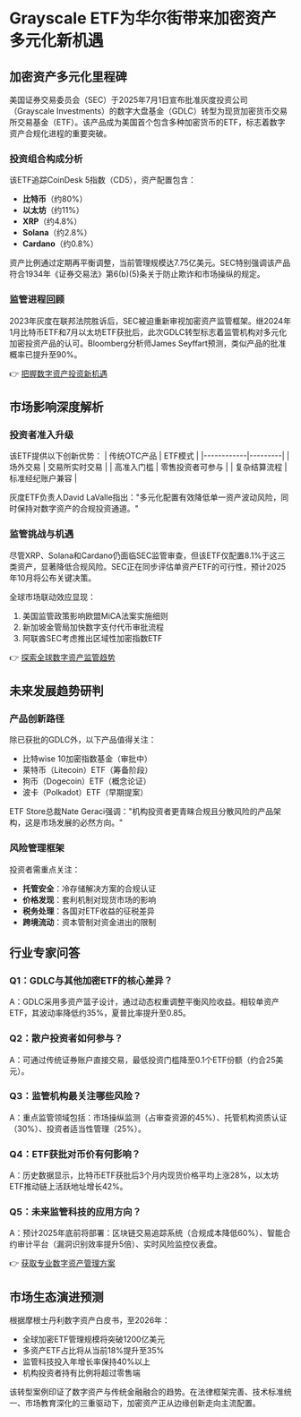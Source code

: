 # Grayscale ETF为华尔街带来加密资产多元化新机遇

## 加密资产多元化里程碑

美国证券交易委员会（SEC）于2025年7月1日宣布批准灰度投资公司（Grayscale Investments）的数字大盘基金（GDLC）转型为现货加密货币交易所交易基金（ETF）。该产品成为美国首个包含多种加密货币的ETF，标志着数字资产合规化进程的重要突破。

### 投资组合构成分析

该ETF追踪CoinDesk 5指数（CD5），资产配置包含：
- **比特币**（约80%）
- **以太坊**（约11%）
- **XRP**（约4.8%）
- **Solana**（约2.8%）
- **Cardano**（约0.8%）

资产比例通过定期再平衡调整，当前管理规模达7.75亿美元。SEC特别强调该产品符合1934年《证券交易法》第6(b)(5)条关于防止欺诈和市场操纵的规定。

### 监管进程回顾

2023年灰度在联邦法院胜诉后，SEC被迫重新审视加密资产监管框架。继2024年1月比特币ETF和7月以太坊ETF获批后，此次GDLC转型标志着监管机构对多元化加密投资产品的认可。Bloomberg分析师James Seyffart预测，类似产品的批准概率已提升至90%。

👉 [把握数字资产投资新机遇](https://bit.ly/okx_welcome)

## 市场影响深度解析

### 投资者准入升级

该ETF提供以下创新优势：
| 传统OTC产品 | ETF模式 |
|------------|---------|
| 场外交易    | 交易所实时交易 |
| 高准入门槛  | 零售投资者可参与 |
| 复杂结算流程  | 标准经纪账户兼容 |

灰度ETF负责人David LaValle指出："多元化配置有效降低单一资产波动风险，同时保持对数字资产的合规投资通道。"

### 监管挑战与机遇

尽管XRP、Solana和Cardano仍面临SEC监管审查，但该ETF仅配置8.1%于这三类资产，显著降低合规风险。SEC正在同步评估单资产ETF的可行性，预计2025年10月将公布关键决策。

全球市场联动效应显现：
1. 美国监管政策影响欧盟MiCA法案实施细则
2. 新加坡金管局加快数字支付代币审批流程
3. 阿联酋SEC考虑推出区域性加密指数ETF

👉 [探索全球数字资产监管趋势](https://bit.ly/okx_welcome)

## 未来发展趋势研判

### 产品创新路径

除已获批的GDLC外，以下产品值得关注：
- 比特wise 10加密指数基金（审批中）
- 莱特币（Litecoin）ETF（筹备阶段）
- 狗币（Dogecoin）ETF（概念论证）
- 波卡（Polkadot）ETF（早期提案）

ETF Store总裁Nate Geraci强调："机构投资者更青睐合规且分散风险的产品架构，这是市场发展的必然方向。"

### 风险管理框架

投资者需重点关注：
- **托管安全**：冷存储解决方案的合规认证
- **价格发现**：套利机制对现货市场的影响
- **税务处理**：各国对ETF收益的征税差异
- **跨境流动**：资本管制对资金进出的限制

## 行业专家问答

### Q1：GDLC与其他加密ETF的核心差异？
A：GDLC采用多资产篮子设计，通过动态权重调整平衡风险收益。相较单资产ETF，其波动率降低约35%，夏普比率提升至0.85。

### Q2：散户投资者如何参与？
A：可通过传统证券账户直接交易，最低投资门槛降至0.1个ETF份额（约合25美元）。

### Q3：监管机构最关注哪些风险？
A：重点监管领域包括：市场操纵监测（占审查资源的45%）、托管机构资质认证（30%）、投资者适当性管理（25%）。

### Q4：ETF获批对币价有何影响？
A：历史数据显示，比特币ETF获批后3个月内现货价格平均上涨28%，以太坊ETF推动链上活跃地址增长42%。

### Q5：未来监管科技的应用方向？
A：预计2025年底前将部署：区块链交易追踪系统（合规成本降低60%）、智能合约审计平台（漏洞识别效率提升5倍）、实时风险监控仪表盘。

👉 [获取专业数字资产管理方案](https://bit.ly/okx_welcome)

## 市场生态演进预测

根据摩根士丹利数字资产白皮书，至2026年：
- 全球加密ETF管理规模将突破1200亿美元
- 多资产ETF占比将从当前18%提升至35%
- 监管科技投入年增长率保持40%以上
- 机构投资者持有比例将超过零售端

该转型案例印证了数字资产与传统金融融合的趋势。在法律框架完善、技术标准统一、市场教育深化的三重驱动下，加密资产正从边缘创新走向主流配置。